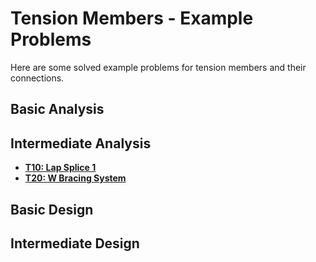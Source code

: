 # Tension Members - Example Problems

Here are some solved example problems for tension members
and their connections.

## Basic Analysis

## Intermediate Analysis

* **[T10: Lap Splice 1](T10/lap-splice-01)**
* **[T20: W Bracing System](T20/W-brace-01)**

## Basic Design

## Intermediate Design
